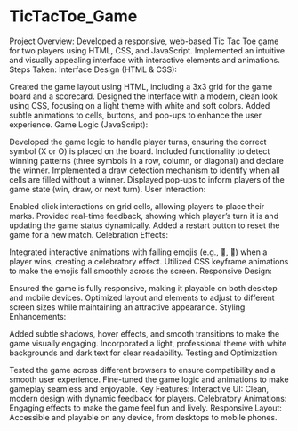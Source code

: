 # TicTacToe_Game

Project Overview:
Developed a responsive, web-based Tic Tac Toe game for two players using HTML, CSS, and JavaScript.
Implemented an intuitive and visually appealing interface with interactive elements and animations.
Steps Taken:
Interface Design (HTML & CSS):

Created the game layout using HTML, including a 3x3 grid for the game board and a scorecard.
Designed the interface with a modern, clean look using CSS, focusing on a light theme with white and soft colors.
Added subtle animations to cells, buttons, and pop-ups to enhance the user experience.
Game Logic (JavaScript):

Developed the game logic to handle player turns, ensuring the correct symbol (X or O) is placed on the board.
Included functionality to detect winning patterns (three symbols in a row, column, or diagonal) and declare the winner.
Implemented a draw detection mechanism to identify when all cells are filled without a winner.
Displayed pop-ups to inform players of the game state (win, draw, or next turn).
User Interaction:

Enabled click interactions on grid cells, allowing players to place their marks.
Provided real-time feedback, showing which player’s turn it is and updating the game status dynamically.
Added a restart button to reset the game for a new match.
Celebration Effects:

Integrated interactive animations with falling emojis (e.g., 🎉, 🥳) when a player wins, creating a celebratory effect.
Utilized CSS keyframe animations to make the emojis fall smoothly across the screen.
Responsive Design:

Ensured the game is fully responsive, making it playable on both desktop and mobile devices.
Optimized layout and elements to adjust to different screen sizes while maintaining an attractive appearance.
Styling Enhancements:

Added subtle shadows, hover effects, and smooth transitions to make the game visually engaging.
Incorporated a light, professional theme with white backgrounds and dark text for clear readability.
Testing and Optimization:

Tested the game across different browsers to ensure compatibility and a smooth user experience.
Fine-tuned the game logic and animations to make gameplay seamless and enjoyable.
Key Features:
Interactive UI: Clean, modern design with dynamic feedback for players.
Celebratory Animations: Engaging effects to make the game feel fun and lively.
Responsive Layout: Accessible and playable on any device, from desktops to mobile phones.
